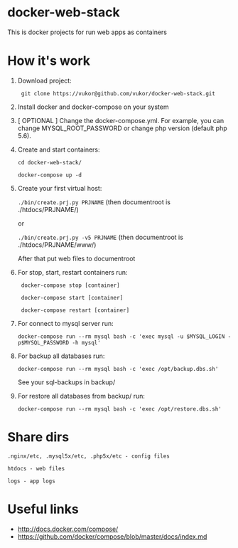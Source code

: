 docker-web-stack
===========

This is docker projects for run web apps as containers

How it's work
===========

1. Download project:

    `` git clone https://vukor@github.com/vukor/docker-web-stack.git``

2. Install docker and docker-compose on your system

3. [ OPTIONAL ] Change the docker-compose.yml. For example, you can change MYSQL_ROOT_PASSWORD or change php version (default php 5.6).

4. Create and start containers:
    
    `` cd docker-web-stack/ ``

    `` docker-compose up -d ``

5. Create your first virtual host:

    `` ./bin/create.prj.py PRJNAME `` (then documentroot is ./htdocs/PRJNAME/)

	or

    `` ./bin/create.prj.py -v5 PRJNAME `` (then documentroot is ./htdocs/PRJNAME/www/)

    After that put web files to documentroot

6. For stop, start, restart containers run:
    
    `` docker-compose stop [container]``
    
    `` docker-compose start [container]``
    
    `` docker-compose restart [container]``

7. For connect to mysql server run:
    
    `` docker-compose run --rm mysql bash -c 'exec mysql -u $MYSQL_LOGIN -p$MYSQL_PASSWORD -h mysql' ``

8. For backup all databases run:
    
    `` docker-compose run --rm mysql bash -c 'exec /opt/backup.dbs.sh' ``

   See your sql-backups in backup/

9. For restore all databases from backup/ run:
    
    `` docker-compose run --rm mysql bash -c 'exec /opt/restore.dbs.sh' ``


Share dirs
===========

``.nginx/etc, .mysql5x/etc, .php5x/etc - config files``

``htdocs - web files``

``logs - app logs``


Useful links
============
  - http://docs.docker.com/compose/
  - https://github.com/docker/compose/blob/master/docs/index.md

